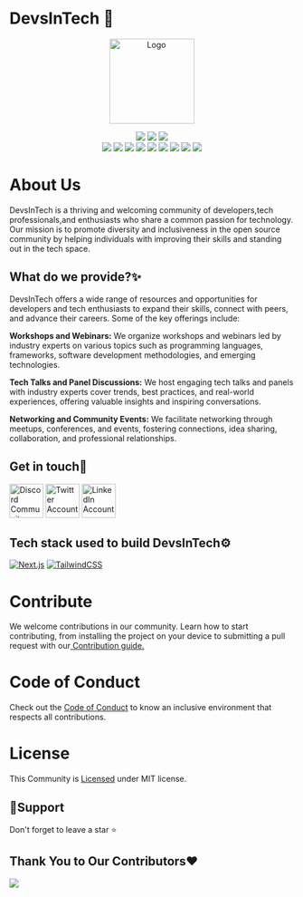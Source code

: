 # DevsInTech 🚀

<p align="center"><a href="/"><img src="https://user-images.githubusercontent.com/76242769/233774732-447713dd-db8d-4c95-9c66-827ef84cbcf8.png" title="Logo" alt="Logo" height="150px"/></a></p>
<div align="center">
<img src="https://forthebadge.com/images/badges/built-with-love.svg" />
<img src="https://forthebadge.com/images/badges/uses-brains.svg" />
<img src="https://forthebadge.com/images/badges/powered-by-responsibility.svg" />
  <br>
<img src="https://api.netlify.com/api/v1/badges/5d47c2fd-0dc1-4af2-ba5a-8519bf5ec74d/deploy-status" />
<img src="https://img.shields.io/github/repo-size/devs-in-tech/DevsInTech" />
<img src="https://img.shields.io/github/issues/devs-in-tech/DevsInTech" />
<img src="https://img.shields.io/github/issues-closed-raw/devs-in-tech/DevsInTech?color=g" />
<img src="https://img.shields.io/github/issues-pr/devs-in-tech/DevsInTech" />
<img src="https://img.shields.io/github/issues-pr-closed-raw/devs-in-tech/DevsInTech?color=blue" />
<img src="https://img.shields.io/github/license/devs-in-tech/DevsInTech" />
<img src="https://img.shields.io/github/forks/devs-in-tech/DevsInTech" />
<img src="https://img.shields.io/github/stars/devs-in-tech/DevsInTech" />
</div>

# About Us

DevsInTech is a thriving and welcoming community of developers,tech professionals,and enthusiasts who share a common passion for technology. Our mission is to promote diversity and inclusiveness in the open source community by helping individuals with improving their skills and standing out in the tech space.

## What do we provide?✨

DevsInTech offers a wide range of resources and opportunities for developers and tech enthusiasts to expand their skills, connect with peers, and advance their careers. Some of the key offerings include:

**Workshops and Webinars:** We organize workshops and webinars led by industry experts on various topics such as programming languages, frameworks, software development methodologies, and emerging technologies.

**Tech Talks and Panel Discussions:** We host engaging tech talks and panels with industry experts cover trends, best practices, and real-world experiences, offering valuable insights and inspiring conversations.

**Networking and Community Events:** We facilitate networking through meetups, conferences, and events, fostering connections, idea sharing, collaboration, and professional relationships.

## Get in touch👋 

<a href="https://discord.com/invite/g7FmxB9uZp"><img src="https://img.icons8.com/color/2x/discord--v2.png" title="Discord" alt="Discord Community" height="60px"></img></a>
<a href="https://twitter.com/devs_in_tech"><img src="https://img.icons8.com/fluency/2x/twitter.png" title="Twitter" alt="Twitter Account" height="60px"></img></a>
<a href="https://www.linkedin.com/company/devsintech-community/mycompany/"><img src="https://img.icons8.com/fluency/2x/linkedin.png" title="LinkedIn" alt="LinkedIn Account" height="60px"></img></a>

## Tech stack used to build DevsInTech⚙️

[![Next.js](https://img.shields.io/badge/next.js-%2320232a.svg?style=for-the-badge&logo=next.js&logoColor=%2361DAFB)](https://nextjs.org/) [![TailwindCSS](https://img.shields.io/badge/Tailwind_CSS-%23326ce9.svg?style=for-the-badge&logo=tailwindcss&logoColor=white)](https://tailwindcss.com/)

# Contribute

We welcome contributions in our community. Learn how to start contributing, from installing the project on your device to submitting a pull request with our<a href="https://github.com/devs-in-tech/DevsInTech/blob/main/CONTRIBUTING.md"> Contribution guide.</a>

# Code of Conduct

Check out the <a href="https://github.com/devs-in-tech/DevsInTech/blob/main/CODE_OF_CONDUCT.md">Code of Conduct</a> to know an inclusive environment that respects all contributions.

# License

This Community is <a href="https://github.com/devs-in-tech/DevsInTech/blob/main/LICENSE">Licensed</a> under MIT license.

## 🙏Support

Don't forget to leave a star ⭐️

## Thank You to Our Contributors❤️

<a href="https://github.com/devs-in-tech/DevsInTech/graphs/contributors">
  <img src="https://contrib.rocks/image?repo=devs-in-tech/DevsInTech" />
</a>
